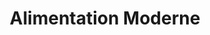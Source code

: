 ---
title: "Alimentation Moderne"
url: /beauchamp/alimentation-moderne/
shop: magasin de campagne
---